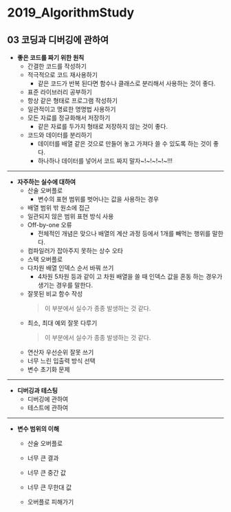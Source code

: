 # <b>2019_AlgorithmStudy</b>

## <b>03 코딩과 디버깅에 관하여</b>

* <b>좋은 코드를 짜기 위한 원칙</b>
  * 간결한 코드를 작성하기
  * 적극적으로 코드 재사용하기
    - 같은 코드가 반복 된다면 함수나 클래스로 분리해서 사용하는 것이 좋다.   
  * 표준 라이브러리 공부하기
  * 항상 같은 형태로 프로그램 작성하기
  * 일관적이고 명료한 명명법 사용하기
  * 모든 자료를 정규화해서 저장하기
    - 같은 자료를 두가지 형태로 저장하지 않는 것이 좋다. 
  * 코드와 데이터를 분리하기
    - 데이터를 배열 같은 것으로 만들어 놓고 가져다 쓸 수 있도록 하는 것이 좋다. 
    - 하나하나 데이터를 넣어서 코드 짜지 말자~!~!~!~!~!!!

- - - -

* <b>자주하는 실수에 대하여</b>
  * 산술 오버플로
    - 변수의 표현 범위를 벗어나는 값을 사용하는 경우
  * 배열 범위 밖 원소에 접근
  * 일관되지 않은 범위 표현 방식 사용
  * Off-by-one 오류
    - 전체적인 개념은 맞으나 배열의 계산 과정 등에서 1개를 빼먹는 행위를 말한다. 
  * 컴파일러가 잡아주지 못하는 상수 오타
  * 스택 오버플로
  * 다차원 배열 인덱스 순서 바꿔 쓰기
    - 4차원 5차원 등과 같이 고 차원 배열을 쓸 때 인덱스 값을 혼동 하는 경우가 생기는 경우를 말한다. 
  * 잘못된 비교 함수 작성             
    > 이 부분에서 실수가 종종 발생하는 것 같다.          
  * 최소, 최대 예외 잘못 다루기        
    > 이 부분에서 실수가 종종 발생하는 것 같다.
  * 연산자 우선순위 잘못 쓰기          
  * 너무 느린 입출력 방식 선택
  * 변수 초기화 문제

- - - - 

* <b>디버깅과 테스팅</b>
  * 디버깅에 관하여
  * 테스트에 관하여

- - - - 
 
* <b>변수 범위의 이해</b>
  * 산술 오버플로
  * 너무 큰 결과
  * 너무 큰 중간 값
  * 너무 큰 무한대 값

  * 오버플로 피해가기
